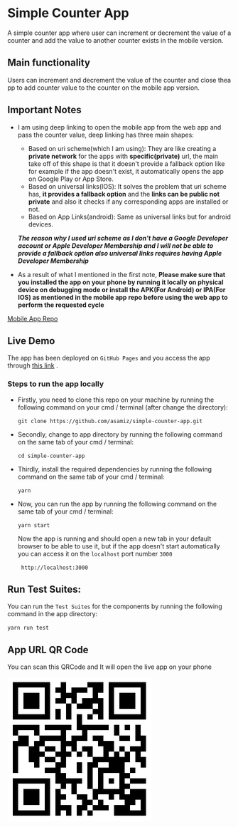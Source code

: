 # Simple Counter App

A simple counter app where user can increment or decrement the value of a counter and add the value to another counter exists in the mobile version.

## Main functionality

Users can increment and decrement the value of the counter and close thea pp to add counter value to the counter on the mobile app version.

## Important Notes

- I am using deep linking to open the mobile app from the web app and pass the counter value, deep linking has three main shapes:

  - Based on uri scheme(which I am using): They are like creating a **private network** for the apps with **specific(private)** url, the main take off of this shape is that it doesn't provide a fallback option like for example if the app doesn't exist, it automatically opens the app on Google Play or App Store.
  - Based on universal links(IOS): It solves the problem that uri scheme has, **it provides a fallback option** and the **links can be public not private** and also it checks if any corresponding apps are installed or not.
  - Based on App Links(android): Same as universal links but for android devices.

  **_The reason why I used uri scheme as I don't have a Google Developer account or Apple Developer Membership and I will not be able to provide a fallback option also universal links requires having Apple Developer Membership_**

- As a result of what I mentioned in the first note, **Please make sure that you installed the app on your phone by running it locally on physical device on debugging mode or install the APK(For Android) or IPA(For IOS) as mentioned in the mobile app repo before using the web app to perform the requested cycle**

[Mobile App Repo](https://github.com/asamiz/qr-counter)

## Live Demo

The app has been deployed on `GitHub Pages` and you access the app through [this link](https://asamiz.github.io/simple-counter-app/#/)
.

### Steps to run the app locally

- Firstly, you need to clone this repo on your machine by running the following command on your cmd / terminal (after change the directory):

  ```shell
  git clone https://github.com/asamiz/simple-counter-app.git
  ```

- Secondly, change to app directory by running the following command on the same tab of your cmd / terminal:

  ```shell
  cd simple-counter-app
  ```

- Thirdly, install the required dependencies by running the following command on the same tab of your cmd / terminal:

  ```shell
  yarn
  ```

- Now, you can run the app by running the following command on the same tab of your cmd / terminal:

  ```shell
  yarn start
  ```

  Now the app is running and should open a new tab in your default browser to be able to use it, but if the app doesn't start automatically you can access it on the `localhost` port number `3000`

  ```shell
   http://localhost:3000
  ```

## Run Test Suites:

You can run the `Test Suites` for the components by running the following command in the app directory:

```shell
yarn run test
```

## App URL QR Code

You can scan this QRCode and It will open the live app on your phone

![QRCode](QRCode.png)
